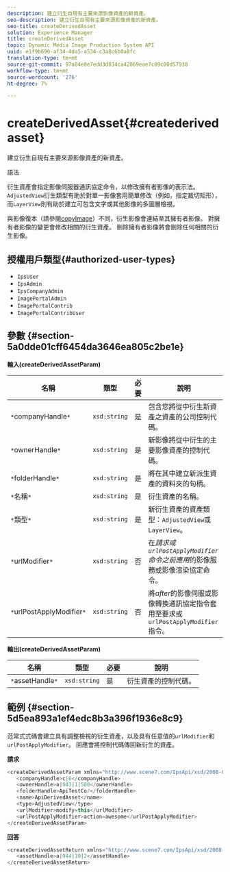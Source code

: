 ```yaml
---
description: 建立衍生自現有主要來源影像資產的新資產。
seo-description: 建立衍生自現有主要來源影像資產的新資產。
seo-title: createDerivedAsset
solution: Experience Manager
title: createDerivedAsset
topic: Dynamic Media Image Production System API
uuid: e1f9b690-af34-4da5-a534-c3a8c6b0a8fc
translation-type: tm+mt
source-git-commit: 97a84e8e7edd3d834ca42069eae7c09c00d57938
workflow-type: tm+mt
source-wordcount: '276'
ht-degree: 7%

---
```



# createDerivedAsset{#createderivedasset}

建立衍生自現有主要來源影像資產的新資產。

語法

<!--<a id="section_FE43FF204ED644C2AC901AF45982E942"></a>-->

衍生資產會指定影像伺服器通訊協定命令，以修改擁有者影像的表示法。 `AdjustedView`衍生類型有助於對單一影像套用簡單修改（例如，指定裁切矩形），而`LayerView`則有助於建立可包含文字或其他影像的多圖層檢視。

與影像復本（請參閱[copyImage](../../../operations/c-operations-intro/c-methods/r-copy-image.md#reference-0785131e690b4ad08be69172023f35d0)）不同，衍生影像會連結至其擁有者影像。 對擁有者影像的變更會修改相關的衍生資產。 刪除擁有者影像將會刪除任何相關的衍生影像。

## 授權用戶類型{#authorized-user-types}

* `IpsUser`
* `IpsAdmin`
* `IpsCompanyAdmin`
* `ImagePortalAdmin`
* `ImagePortalContrib`
* `ImagePortalContribUser`

## 參數 {#section-5a0dde01cff6454da3646ea805c2be1e}

**輸入(createDerivedAssetParam)**

| 名稱 | 類型 | 必要 | 說明 |
|---|---|---|---|
| `*`companyHandle`*` | `xsd:string` | 是 | 包含您將從中衍生新資產之資產的公司控制代碼。 |
| `*`ownerHandle`*` | `xsd:string` | 是 | 新影像將從中衍生的主要影像資產的控制代碼。 |
| `*`folderHandle`*` | `xsd:string` | 是 | 將在其中建立新派生資產的資料夾的句柄。 |
| `*`名稱`*` | `xsd:string` | 是 | 衍生資產的名稱。 |
| `*`類型`*` | `xsd:string` | 是 | 新衍生資產的資產類型：`AdjustedView`或`LayerView`。 |
| `*`urlModifier`*` | `xsd:string` | 否 | 在&#x200B;*請求或`urlPostApplyModifier`命令之前應用*&#x200B;的影像服務或影像渲染協定命令。 |
| `*`urlPostApplyModifier`*` | `xsd:string` | 否 | 將&#x200B;*after*&#x200B;的影像伺服或影像轉換通訊協定指令套用至要求或`urlPostApplyModifier`指令。 |

**輸出(createDerivedAssetParam)**

| 名稱 | 類型 | 必要 | 說明 |
|---|---|---|---|
| `*`assetHandle`*` | `xsd:string` | 是 | 衍生資產的控制代碼。 |

## 範例 {#section-5d5ea893a1ef4edc8b3a396f1936e8c9}

范常式式碼會建立具有調整檢視的衍生資產，以及具有任意值的`urlModifier`和`urlPostApplyModifier`。 回應會將控制代碼傳回新衍生的資產。

**請求**

```java
<createDerivedAssetParam xmlns="http://www.scene7.com/IpsApi/xsd/2008-01-15">
   <companyHandle>c|6</companyHandle>
   <ownerHandle>a|943|1|580</ownerHandle>
   <folderHandle>ApiTestCo/</folderHandle>
   <name>ApiDerivedAsset</name>
   <type>AdjustedView</type>
   <urlModifier>modify=this</urlModifier>
   <urlPostApplyModifier>action=awesome</urlPostApplyModifier>
</createDerivedAssetParam>
```

**回答**

```java
<createDerivedAssetReturn xmlns="http://www.scene7.com/IpsApi/xsd/2008-01-15">
   <assetHandle>a|944|10|2</assetHandle>
</createDerivedAssetReturn>
```

